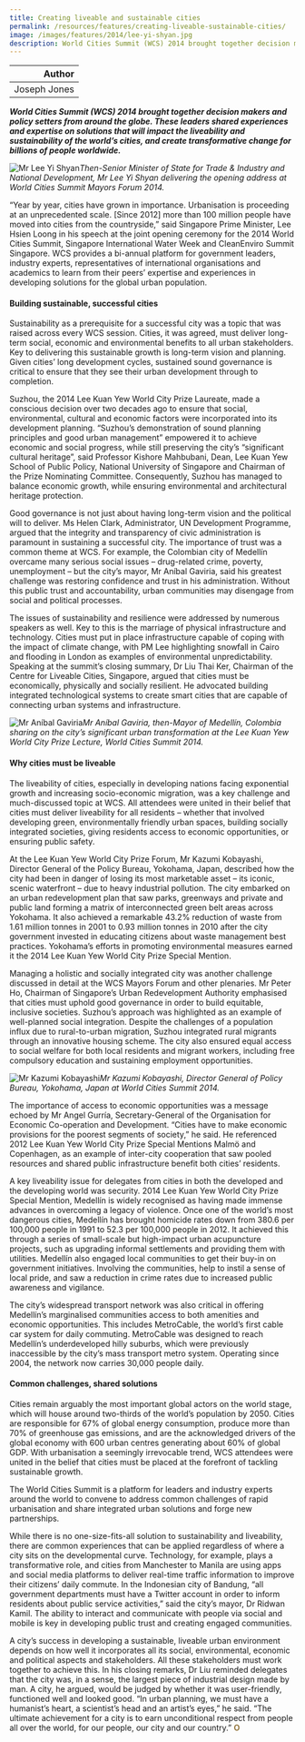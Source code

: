 ```yaml
---
title: Creating liveable and sustainable cities
permalink: /resources/features/creating-liveable-sustainable-cities/
image: /images/features/2014/lee-yi-shyan.jpg
description: World Cities Summit (WCS) 2014 brought together decision makers and policy setters from around the globe. These leaders shared experiences and expertise on solutions that will impact the liveability and sustainability of the world’s cities, and create transformative change for billions of people worldwide.
---
```


| Author |
|---:|
| Joseph Jones |

***World Cities Summit (WCS) 2014 brought together decision makers and policy setters from around the globe. These leaders shared experiences and expertise on solutions that will impact the liveability and sustainability of the world’s cities, and create transformative change for billions of people worldwide.***

![Mr Lee Yi Shyan](/images/features/2014/lee-yi-shyan.jpg/)*Then-Senior Minister of State for Trade & Industry and National Development, Mr Lee Yi Shyan delivering the opening address at World Cities Summit Mayors Forum 2014.*

“Year by year, cities have grown in importance. Urbanisation is proceeding at an unprecedented scale. [Since 2012] more than 100 million people have moved into cities from the countryside,” said Singapore Prime Minister, Lee Hsien Loong in his speech at the joint opening ceremony for the 2014 World Cities Summit, Singapore International Water Week and CleanEnviro Summit Singapore. WCS provides a bi-annual platform for government leaders, industry experts, representatives of international organisations and academics to learn from their peers’ expertise and experiences in developing solutions for the global urban population.

#### **Building sustainable, successful cities**

Sustainability as a prerequisite for a successful city was a topic that was raised across every WCS session. Cities, it was agreed, must deliver long-term social, economic and environmental benefits to all urban stakeholders. Key to delivering this sustainable growth is long-term vision and planning. Given cities’ long development cycles, sustained sound governance is critical to ensure that they see their urban development through to completion.

Suzhou, the 2014 Lee Kuan Yew World City Prize Laureate, made a conscious decision over two decades ago to ensure that social, environmental, cultural and economic factors were incorporated into its development planning. “Suzhou’s demonstration of sound planning principles and good urban management” empowered it to achieve economic and social progress, while still preserving the city’s “significant cultural heritage”, said Professor Kishore Mahbubani, Dean, Lee Kuan Yew School of Public Policy, National University of Singapore and Chairman of the Prize Nominating Committee. Consequently, Suzhou has managed to balance economic growth, while ensuring environmental and architectural heritage protection.

Good governance is not just about having long-term vision and the political will to deliver. Ms Helen Clark, Administrator, UN Development Programme, argued that the integrity and transparency of civic administration is paramount in sustaining a successful city. The importance of trust was a common theme at WCS. For example, the Colombian city of Medellín overcame many serious social issues – drug-related crime, poverty, unemployment – but the city’s mayor, Mr Aníbal Gaviria, said his greatest challenge was restoring confidence and trust in his administration. Without this public trust and accountability, urban communities may disengage from social and political processes.

The issues of sustainability and resilience were addressed by numerous speakers as well. Key to this is the marriage of physical infrastructure and technology. Cities must put in place infrastructure capable of coping with the impact of climate change, with PM Lee highlighting snowfall in Cairo and flooding in London as examples of environmental unpredictability. Speaking at the summit’s closing summary, Dr Liu Thai Ker, Chairman of the Centre for Liveable Cities, Singapore, argued that cities must be economically, physically and socially resilient. He advocated building integrated technological systems to create smart cities that are capable of connecting urban systems and infrastructure.

![Mr Aníbal Gaviria](/images/features/2014/anibal-gaviria.jpg/)*Mr Aníbal Gaviria, then-Mayor of Medellín, Colombia sharing on the city’s significant urban transformation at the Lee Kuan Yew World City Prize Lecture, World Cities Summit 2014.*

#### **Why cities must be liveable**

The liveability of cities, especially in developing nations facing exponential growth and increasing socio-economic migration, was a key challenge and much-discussed topic at WCS. All attendees were united in their belief that cities must deliver liveability for all residents – whether that involved developing green, environmentally friendly urban spaces, building socially integrated societies, giving residents access to economic opportunities, or ensuring public safety.

At the Lee Kuan Yew World City Prize Forum, Mr Kazumi Kobayashi, Director General of the Policy Bureau, Yokohama, Japan, described how the city had been in danger of losing its most marketable asset – its iconic, scenic waterfront – due to heavy industrial pollution. The city embarked on an urban redevelopment plan that saw parks, greenways and private and public land forming a matrix of interconnected green belt areas across Yokohama. It also achieved a remarkable 43.2% reduction of waste from 1.61 million tonnes in 2001 to 0.93 million tonnes in 2010 after the city government invested in educating citizens about waste management best practices. Yokohama’s efforts in promoting environmental measures earned it the 2014 Lee Kuan Yew World City Prize Special Mention.

Managing a holistic and socially integrated city was another challenge discussed in detail at the WCS Mayors Forum and other plenaries. Mr Peter Ho, Chairman of Singapore’s Urban Redevelopment Authority emphasised that cities must uphold good governance in order to build equitable, inclusive societies. Suzhou’s approach was highlighted as an example of well-planned social integration. Despite the challenges of a population influx due to rural-to-urban migration, Suzhou integrated rural migrants through an innovative housing scheme. The city also ensured equal access to social welfare for both local residents and migrant workers, including free compulsory education and sustaining employment opportunities.

![Mr Kazumi Kobayashi](/images/features/2014/kazumi-kobayashi.jpg/)*Mr Kazumi Kobayashi, Director General of Policy Bureau, Yokohama, Japan at World Cities Summit 2014.*

The importance of access to economic opportunities was a message echoed by Mr Angel Gurría, Secretary-General of the Organisation for Economic Co-operation and Development. “Cities have to make economic provisions for the poorest segments of society,” he said. He referenced 2012 Lee Kuan Yew World City Prize Special Mentions Malmö and Copenhagen, as an example of inter-city cooperation that saw pooled resources and shared public infrastructure benefit both cities’ residents.

A key liveability issue for delegates from cities in both the developed and the developing world was security. 2014 Lee Kuan Yew World City Prize Special Mention, Medellín is widely recognised as having made immense advances in overcoming a legacy of violence. Once one of the world’s most dangerous cities, Medellín has brought homicide rates down from 380.6 per 100,000 people in 1991 to 52.3 per 100,000 people in 2012. It achieved this through a series of small-scale but high-impact urban acupuncture projects, such as upgrading informal settlements and providing them with utilities. Medellín also engaged local communities to get their buy-in on government initiatives. Involving the communities, help to instil a sense of local pride, and saw a reduction in crime rates due to increased public awareness and vigilance.

The city’s widespread transport network was also critical in offering Medellín’s marginalised communities access to both amenities and economic opportunities. This includes MetroCable, the world’s first cable car system for daily commuting. MetroCable was designed to reach Medellín’s underdeveloped hilly suburbs, which were previously inaccessible by the city’s mass transport metro system. Operating since 2004, the network now carries 30,000 people daily.

#### **Common challenges, shared solutions**

Cities remain arguably the most important global actors on the world stage, which will house around two-thirds of the world’s population by 2050. Cities are responsible for 67% of global energy consumption, produce more than 70% of greenhouse gas emissions, and are the acknowledged drivers of the global economy with 600 urban centres generating about 60% of global GDP. With urbanisation a seemingly irrevocable trend, WCS attendees were united in the belief that cities must be placed at the forefront of tackling sustainable growth.

The World Cities Summit is a platform for leaders and industry experts around the world to convene to address common challenges of rapid urbanisation and share integrated urban solutions and forge new partnerships.

While there is no one-size-fits-all solution to sustainability and liveability, there are common experiences that can be applied regardless of where a city sits on the developmental curve. Technology, for example, plays a transformative role, and cities from Manchester to Manila are using apps and social media platforms to deliver real-time traffic information to improve their citizens’ daily commute. In the Indonesian city of Bandung, “all government departments must have a Twitter account in order to inform residents about public service activities,” said the city’s mayor, Dr Ridwan Kamil. The ability to interact and communicate with people via social and mobile is key in developing public trust and creating engaged communities.

A city’s success in developing a sustainable, liveable urban environment depends on how well it incorporates all its social, environmental, economic and political aspects and stakeholders. All these stakeholders must work together to achieve this. In his closing remarks, Dr Liu reminded delegates that the city was, in a sense, the largest piece of industrial design made by man. A city, he argued, would be judged by whether it was user-friendly, functioned well and looked good. “In urban planning, we must have a humanist’s heart, a scientist’s head and an artist’s eyes,” he said. “The ultimate achievement for a city is to earn unconditional respect from people all over the world, for our people, our city and our country.” **<font color="#967942">O</font>**
